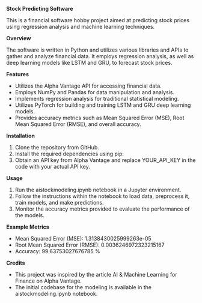**Stock Predicting Software**

This is a financial software hobby project aimed at predicting stock prices using regression analysis and machine learning techniques.

**Overview**

The software is written in Python and utilizes various libraries and APIs to gather and analyze financial data. It employs regression analysis, as well as deep learning models like LSTM and GRU, to forecast stock prices.

**Features**

- Utilizes the Alpha Vantage API for accessing financial data.
- Employs NumPy and Pandas for data manipulation and analysis.
- Implements regression analysis for traditional statistical modeling.
- Utilizes PyTorch for building and training LSTM and GRU deep learning models.
- Provides accuracy metrics such as Mean Squared Error (MSE), Root Mean Squared Error (RMSE), and overall accuracy.

**Installation**

1. Clone the repository from GitHub.
2. Install the required dependencies using pip:
3. Obtain an API key from Alpha Vantage and replace YOUR_API_KEY in the code with your actual API key.

**Usage**

1. Run the aistockmodeling.ipynb notebook in a Jupyter environment.
2. Follow the instructions within the notebook to load data, preprocess it, train models, and make predictions.
3. Monitor the accuracy metrics provided to evaluate the performance of the models.

**Example Metrics**

- Mean Squared Error (MSE): 1.3138430025999263e-05
- Root Mean Squared Error (RMSE): 0.0036246972323215167
- Accuracy: 99.63753027676785 %

**Credits**

- This project was inspired by the article AI & Machine Learning for Finance on Alpha Vantage.
- The initial codebase for the modeling is available in the aistockmodeling.ipynb notebook.

